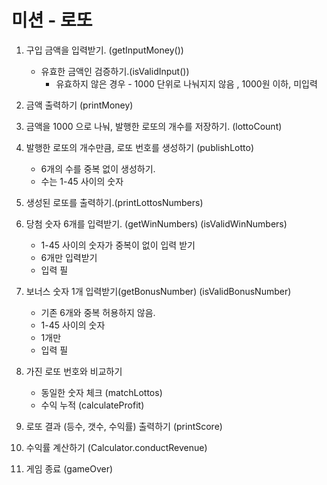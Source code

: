 # 미션 - 로또

1. 구입 금액을 입력받기. (getInputMoney())

   - 유효한 금액인 검증하기.(isValidInput())
     - 유효하지 않은 경우 - 1000 단위로 나눠지지 않음 , 1000원 이하, 미입력

2. 금액 출력하기 (printMoney)

3. 금액을 1000 으로 나눠, 발행한 로또의 개수를 저장하기. (lottoCount)

4. 발행한 로또의 개수만큼, 로또 번호를 생성하기 (publishLotto)

   - 6개의 수를 중복 없이 생성하기.
   - 수는 1-45 사이의 숫자

5. 생성된 로또를 출력하기.(printLottosNumbers)

6. 당첨 숫자 6개를 입력받기. (getWinNumbers)
   (isValidWinNumbers)

   - 1-45 사이의 숫자가 중복이 없이 입력 받기
   - 6개만 입력받기
   - 입력 필

7. 보너스 숫자 1개 입력받기(getBonusNumber)
   (isValidBonusNumber)

   - 기존 6개와 중복 허용하지 않음.
   - 1-45 사이의 숫자
   - 1개만
   - 입력 필

8. 가진 로또 번호와 비교하기

   - 동일한 숫자 체크 (matchLottos)
   - 수익 누적 (calculateProfit)

9. 로또 결과 (등수, 갯수, 수익률) 출력하기 (printScore)

10. 수익률 계산하기 (Calculator.conductRevenue)

11. 게임 종료 (gameOver)
